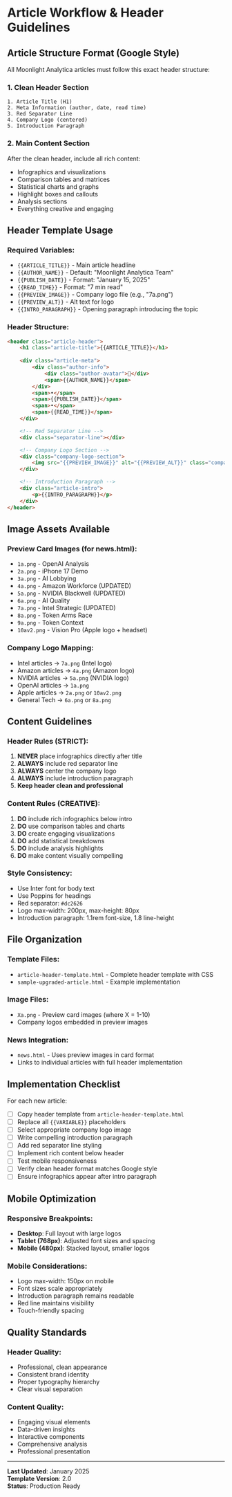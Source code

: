 # Article Workflow & Header Guidelines

## Article Structure Format (Google Style)

All Moonlight Analytica articles must follow this exact header structure:

### 1. Clean Header Section
```
1. Article Title (H1)
2. Meta Information (author, date, read time)
3. Red Separator Line
4. Company Logo (centered)
5. Introduction Paragraph
```

### 2. Main Content Section
After the clean header, include all rich content:
- Infographics and visualizations
- Comparison tables and matrices
- Statistical charts and graphs
- Highlight boxes and callouts
- Analysis sections
- Everything creative and engaging

## Header Template Usage

### Required Variables:
- `{{ARTICLE_TITLE}}` - Main article headline
- `{{AUTHOR_NAME}}` - Default: "Moonlight Analytica Team"
- `{{PUBLISH_DATE}}` - Format: "January 15, 2025"
- `{{READ_TIME}}` - Format: "7 min read"
- `{{PREVIEW_IMAGE}}` - Company logo file (e.g., "7a.png")
- `{{PREVIEW_ALT}}` - Alt text for logo
- `{{INTRO_PARAGRAPH}}` - Opening paragraph introducing the topic

### Header Structure:
```html
<header class="article-header">
    <h1 class="article-title">{{ARTICLE_TITLE}}</h1>
    
    <div class="article-meta">
        <div class="author-info">
            <div class="author-avatar">🌙</div>
            <span>{{AUTHOR_NAME}}</span>
        </div>
        <span>•</span>
        <span>{{PUBLISH_DATE}}</span>
        <span>•</span>
        <span>{{READ_TIME}}</span>
    </div>

    <!-- Red Separator Line -->
    <div class="separator-line"></div>

    <!-- Company Logo Section -->
    <div class="company-logo-section">
        <img src="{{PREVIEW_IMAGE}}" alt="{{PREVIEW_ALT}}" class="company-logo-image">
    </div>

    <!-- Introduction Paragraph -->
    <div class="article-intro">
        <p>{{INTRO_PARAGRAPH}}</p>
    </div>
</header>
```

## Image Assets Available

### Preview Card Images (for news.html):
- `1a.png` - OpenAI Analysis
- `2a.png` - iPhone 17 Demo
- `3a.png` - AI Lobbying
- `4a.png` - Amazon Workforce (UPDATED)
- `5a.png` - NVIDIA Blackwell (UPDATED)
- `6a.png` - AI Quality
- `7a.png` - Intel Strategic (UPDATED)
- `8a.png` - Token Arms Race
- `9a.png` - Token Context
- `10av2.png` - Vision Pro (Apple logo + headset)

### Company Logo Mapping:
- Intel articles → `7a.png` (Intel logo)
- Amazon articles → `4a.png` (Amazon logo)
- NVIDIA articles → `5a.png` (NVIDIA logo)
- OpenAI articles → `1a.png`
- Apple articles → `2a.png` or `10av2.png`
- General Tech → `6a.png` or `8a.png`

## Content Guidelines

### Header Rules (STRICT):
1. **NEVER** place infographics directly after title
2. **ALWAYS** include red separator line
3. **ALWAYS** center the company logo
4. **ALWAYS** include introduction paragraph
5. **Keep header clean and professional**

### Content Rules (CREATIVE):
1. **DO** include rich infographics below intro
2. **DO** use comparison tables and charts
3. **DO** create engaging visualizations  
4. **DO** add statistical breakdowns
5. **DO** include analysis highlights
6. **DO** make content visually compelling

### Style Consistency:
- Use Inter font for body text
- Use Poppins for headings
- Red separator: `#dc2626`
- Logo max-width: 200px, max-height: 80px
- Introduction paragraph: 1.1rem font-size, 1.8 line-height

## File Organization

### Template Files:
- `article-header-template.html` - Complete header template with CSS
- `sample-upgraded-article.html` - Example implementation

### Image Files:
- `Xa.png` - Preview card images (where X = 1-10)
- Company logos embedded in preview images

### News Integration:
- `news.html` - Uses preview images in card format
- Links to individual articles with full header implementation

## Implementation Checklist

For each new article:

- [ ] Copy header template from `article-header-template.html`
- [ ] Replace all `{{VARIABLE}}` placeholders
- [ ] Select appropriate company logo image
- [ ] Write compelling introduction paragraph
- [ ] Add red separator line styling
- [ ] Implement rich content below header
- [ ] Test mobile responsiveness
- [ ] Verify clean header format matches Google style
- [ ] Ensure infographics appear after intro paragraph

## Mobile Optimization

### Responsive Breakpoints:
- **Desktop**: Full layout with large logos
- **Tablet (768px)**: Adjusted font sizes and spacing
- **Mobile (480px)**: Stacked layout, smaller logos

### Mobile Considerations:
- Logo max-width: 150px on mobile
- Font sizes scale appropriately
- Introduction paragraph remains readable
- Red line maintains visibility
- Touch-friendly spacing

## Quality Standards

### Header Quality:
- Professional, clean appearance
- Consistent brand identity
- Proper typography hierarchy
- Clear visual separation

### Content Quality:
- Engaging visual elements
- Data-driven insights
- Interactive components
- Comprehensive analysis
- Professional presentation

---

**Last Updated**: January 2025  
**Template Version**: 2.0  
**Status**: Production Ready